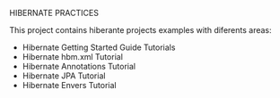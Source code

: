 HIBERNATE PRACTICES

This project contains hiberante projects examples with diferents areas:

*  Hibernate Getting Started Guide Tutorials 
*  Hibernate hbm.xml Tutorial
*  Hibernate Annotations Tutorial
*  Hibernate JPA Tutorial
*  Hibernate Envers Tutorial